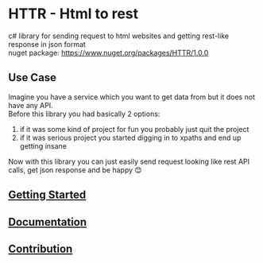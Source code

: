 # HTTR - Html to rest
c# library for sending request to html websites and getting rest-like response in json format  
nuget package: https://www.nuget.org/packages/HTTR/1.0.0

## Use Case
Imagine you have a service which you want to get data from but it does not have any API.  
Before this library you had basically 2 options:
1) if it was some kind of project for fun you probably just quit the project
2) if it was serious project you started digging in to xpaths and end up getting insane

Now with this library you can just easily send request looking like rest API calls, get json response and be happy 😊  

## [Getting Started](Docs/Getting_Started.md)

## [Documentation](Docs/Documentation.md)

## [Contribution](./CONTRIBUTING.md)

